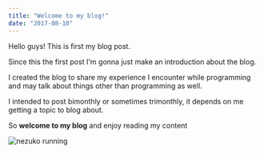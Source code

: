 ```yaml
---
title: "Welcome to my blog!"
date: "2017-08-10"
---
```


Hello guys! This is first my blog post.

Since this the first post I'm gonna just make an introduction about the blog.

I created the blog to share my experience I encounter while programming and may
talk about things other than programming as well.

I intended to post bimonthly or sometimes trimonthly, it depends on me getting
a topic to blog about.

So **welcome to my blog** and enjoy reading my content 

![nezuko running](https://media1.tenor.com/images/eb79ff00fbef216aecfccc8916fc10fb/tenor.gif?itemid=14855447)


